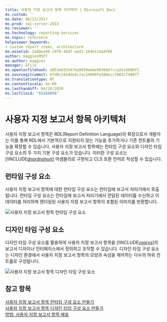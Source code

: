 ```yaml
---
title: 사용자 지정 보고서 항목 아키텍처 | Microsoft Docs
ms.custom: ''
ms.date: 06/13/2017
ms.prod: sql-server-2014
ms.reviewer: ''
ms.technology: reporting-services
ms.topic: reference
helpviewer_keywords:
- custom report items, architecture
ms.assetid: 2a88ea46-c9f8-4dd7-aad1-16de11da4f06
author: maggiesMSFT
ms.author: maggies
manager: kfile
ms.openlocfilehash: a053eb55547da9030eebe9036667cca2e14606f1
ms.sourcegitcommit: 6fd8c1914de4c7ac24900fe388ecc7883c740077
ms.translationtype: MT
ms.contentlocale: ko-KR
ms.lasthandoff: 04/26/2020
ms.locfileid: "63264956"
---
```

# <a name="custom-report-item-architecture"></a>사용자 지정 보고서 항목 아키텍처
  사용자 지정 보고서 항목은 RDL(Report Definition Language)의 확장으로서 개발자는 이를 통해 RDL에서 기본적으로 지원되지 않는 기능을 추가하거나 기존 컨트롤의 기능을 확장할 수 있습니다. 사용자 지정 보고서 항목에는 런타임 구성 요소와 디자인 타임 구성 요소의 두 가지 기본 구성 요소가 있습니다. 이러한 구성 요소는 [!INCLUDE[dnprdnshort](../../includes/dnprdnshort-md.md)] 어셈블리로 구현되고 CLS 호환 언어로 작성할 수 있습니다.  
  
## <a name="the-run-time-component"></a>런타임 구성 요소  
 사용자 지정 보고서 항목에 대한 런타임 구성 요소는 런타임에 보고서 처리기에서 호출됩니다. 런타임 구성 요소는 런타임에 보고서 처리기에서 전달된 데이터를 수신하고 이 데이터를 처리하며 렌더링된 사용자 지정 보고서 항목이 포함된 이미지를 반환합니다.  
  
 ![사용자 지정 보고서 항목 런타임 구성 요소](../../../2014/reporting-services/media/customreportitemrun-timecomponentarchitecture.gif "사용자 지정 보고서 항목 런타임 구성 요소")  
  
## <a name="the-design-time-component"></a>디자인 타임 구성 요소  
 디자인 타임 구성 요소를 활용하여 사용자 지정 보고서 항목을 [!INCLUDE[vsprvs](../../includes/vsprvs-md.md)]의 보고서 디자이너 인터페이스에서 정의하고 조작할 수 있습니다. 디자인 타임 구성 요소는 디자인 환경에서 사용자 지정 보고서 항목의 모양과 속성을 제어하는 다수의 하위 컨트롤로 구성됩니다.  
  
 ![사용자 지정 보고서 항목 디자인 타임 구성 요소](../../../2014/reporting-services/media/customreportitemdesign-timecomponentarchitecture.gif "사용자 지정 보고서 항목 디자인 타임 구성 요소")  
  
## <a name="see-also"></a>참고 항목  
 [사용자 지정 보고서 항목 런타임 구성 요소 만들기](../custom-report-items/creating-a-custom-report-item-run-time-component.md)   
 [사용자 지정 보고서 항목 디자인 타임 구성 요소 만들기](../custom-report-items/creating-a-custom-report-item-design-time-component.md)   
 [방법: 사용자 지정 보고서 항목 배포](../custom-report-items/how-to-deploy-a-custom-report-item.md)  
  
  
